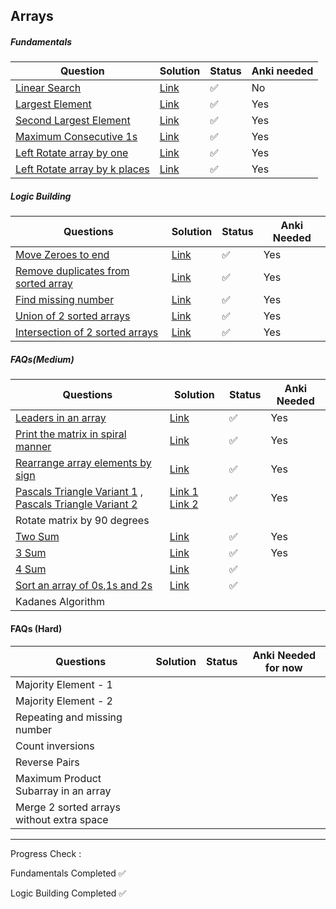 ## Arrays

##### Fundamentals

| Question                                                     | Solution                                                     | Status | Anki needed |
| ------------------------------------------------------------ | ------------------------------------------------------------ | ------ | ----------- |
| [Linear Search](https://takeuforward.org/plus/data-structures-and-algorithm/arrays/fundamentals/linear-search/submissions) | [Link](https://github.com/SuvadeepMukherjee/dsa-to-do-sheet/blob/main/Arrays/Fundamentals/linear-search.js) | ✅      | No          |
| [Largest Element](https://www.geeksforgeeks.org/problems/largest-element-in-array4009/0?utm_source=youtube&utm_medium=collab_striver_ytdescription&utm_campaign=largest-element-in-array) | [Link](https://github.com/SuvadeepMukherjee/dsa-to-do-sheet/blob/main/Arrays/Fundamentals/largest-element.js) | ✅      | Yes         |
| [Second Largest Element](https://www.geeksforgeeks.org/problems/second-largest3735/1?utm_source=youtube&utm_medium=collab_striver_ytdescription&utm_campaign=second-largest) | [Link](https://github.com/SuvadeepMukherjee/dsa-to-do-sheet/blob/main/Arrays/Fundamentals/second-largest.js) | ✅      | Yes         |
| [Maximum Consecutive 1s](https://leetcode.com/problems/max-consecutive-ones/description/) | [Link]()                                                     | ✅      | Yes         |
| [Left Rotate array by one](https://takeuforward.org/plus/data-structures-and-algorithm/arrays/fundamentals/left-rotate-array-by-one/submissions) | [Link]()                                                     | ✅      | Yes         |
| [Left Rotate array by k places](https://www.geeksforgeeks.org/problems/rotate-array-by-n-elements-1587115621/1) | [Link](https://github.com/SuvadeepMukherjee/dsa-to-do-sheet/blob/main/Arrays/Fundamentals/left-rotate-array-by-k-places.js) | ✅      | Yes         |

##### Logic Building

| Questions                                                    | Solution                                                     | Status | Anki Needed |
| ------------------------------------------------------------ | ------------------------------------------------------------ | ------ | ----------- |
| [Move Zeroes to end](https://leetcode.com/problems/move-zeroes/description/) | [Link](https://github.com/SuvadeepMukherjee/dsa-to-do-sheet/blob/main/Arrays/arrays-index.md) | ✅      | Yes         |
| [Remove duplicates from sorted array](https://leetcode.com/problems/remove-duplicates-from-sorted-array/description/) | [Link](https://github.com/SuvadeepMukherjee/dsa-to-do-sheet/blob/main/Arrays/Logic%20Building/remove-duplicates-from-sorted-array.js) | ✅      | Yes         |
| [Find missing number](https://leetcode.com/problems/missing-number/description/) | [Link](https://github.com/SuvadeepMukherjee/dsa-to-do-sheet/blob/main/Arrays/Logic%20Building/find-missing-number.js) | ✅      | Yes         |
| [Union of 2 sorted arrays](https://www.geeksforgeeks.org/problems/union-of-two-sorted-arrays-1587115621/1) | [Link](https://github.com/SuvadeepMukherjee/dsa-to-do-sheet/blob/main/Arrays/Logic%20Building/union-of-2-sorted-ararys.js) | ✅      | Yes         |
| [Intersection of 2 sorted arrays](https://takeuforward.org/plus/data-structures-and-algorithm/arrays/logic-building/intersection-of-two-sorted-arrays/editorial) | [Link](https://github.com/SuvadeepMukherjee/dsa-to-do-sheet/blob/main/Arrays/Logic%20Building/intersection-of-2-sorted-arrays.js) | ✅      | Yes         |

##### FAQs(Medium)

| Questions                                                    | Solution                                                     | Status | Anki Needed |
| ------------------------------------------------------------ | ------------------------------------------------------------ | ------ | ----------- |
| [Leaders in an array](https://www.geeksforgeeks.org/problems/leaders-in-an-array-1587115620/1) | [Link](https://github.com/SuvadeepMukherjee/dsa-to-do-sheet/blob/main/Arrays/FAQs%20Medium/leaders-in-an-array.js) | ✅      | Yes         |
| [Print the matrix in spiral manner](https://leetcode.com/problems/spiral-matrix/description/) | [Link](https://github.com/SuvadeepMukherjee/dsa-to-do-sheet/blob/main/Arrays/FAQs%20Medium/spiral-matrix.js) | ✅      | Yes         |
| [Rearrange array elements by sign](https://leetcode.com/problems/rearrange-array-elements-by-sign/description/) | [Link](https://github.com/SuvadeepMukherjee/dsa-to-do-sheet/blob/main/Arrays/FAQs%20Medium/rearrange-array-elements-by-sign.js) | ✅      | Yes         |
| [Pascals Triangle Variant 1](https://github.com/SuvadeepMukherjee/dsa-to-do-sheet/blob/main/Arrays/FAQs%20Medium/pascals-triangle-variant1.md) , [Pascals Triangle Variant 2](https://github.com/SuvadeepMukherjee/dsa-to-do-sheet/blob/main/Arrays/FAQs%20Medium/pascals-triangle-variant2.md) | [Link 1](https://github.com/SuvadeepMukherjee/dsa-to-do-sheet/blob/main/Arrays/FAQs%20Medium/pascals-triangle-variant1.md) [Link 2](https://github.com/SuvadeepMukherjee/dsa-to-do-sheet/blob/main/Arrays/FAQs%20Medium/pascals-triangle-variant2.md) | ✅      | Yes         |
| Rotate matrix by 90 degrees                                  |                                                              |        |             |
| [Two Sum](https://leetcode.com/problems/two-sum/description/) | [Link](https://github.com/SuvadeepMukherjee/dsa-to-do-sheet/blob/main/Arrays/FAQs%20Medium/2-sum.js) | ✅      | Yes         |
| [3 Sum](https://leetcode.com/problems/3sum/description/)     | [Link]()                                                     | ✅      | Yes         |
| [4 Sum](https://leetcode.com/problems/4sum/submissions/1409286412/) | [Link](https://github.com/SuvadeepMukherjee/dsa-to-do-sheet/blob/main/Arrays/FAQs%20Medium/4-sum.js) | ✅      |             |
| [Sort an array of 0s,1s and 2s](https://www.geeksforgeeks.org/problems/sort-an-array-of-0s-1s-and-2s4231/1?itm_source=geeksforgeeks&itm_medium=article&itm_campaign=practice_card) | [Link](https://github.com/SuvadeepMukherjee/dsa-to-do-sheet/blob/main/Arrays/FAQs%20Medium/sort-arrays-of-0s-1s-2s.js) | ✅      |             |
| Kadanes Algorithm                                            |                                                              |        |             |

#### FAQs (Hard)

| Questions                                 | Solution | Status | Anki Needed for now |
| ----------------------------------------- | -------- | ------ | ------------------- |
| Majority Element - 1                      |          |        |                     |
| Majority Element - 2                      |          |        |                     |
| Repeating and missing number              |          |        |                     |
| Count inversions                          |          |        |                     |
| Reverse Pairs                             |          |        |                     |
| Maximum Product Subarray in an array      |          |        |                     |
| Merge 2 sorted arrays without extra space |          |        |                     |



------

Progress Check : 

Fundamentals Completed ✅

Logic Building Completed ✅
